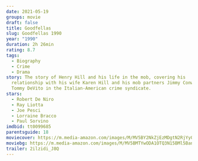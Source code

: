```yaml
---
date: 2021-05-19
groups: movie
draft: false
title: Goodfellas
slug: Goodfellas 1990
year: "1990"
duration: 2h 26min
rating: 8.7
tags:
  - Biography
  - Crime
  - Drama
story: The story of Henry Hill and his life in the mob, covering his
  relationship with his wife Karen Hill and his mob partners Jimmy Conway and
  Tommy DeVito in the Italian-American crime syndicate.
stars:
  - Robert De Niro
  - Ray Liotta
  - Joe Pesci
  - Lorraine Bracco
  - Paul Sorvino
imdbid: tt0099685
parentsguide: 18
moviecover: https://m.media-amazon.com/images/M/MV5BY2NkZjEzMDgtN2RjYy00YzM1LWI4ZmQtMjIwYjFjNmI3ZGEwXkEyXkFqcGdeQXVyNzkwMjQ5NzM@._V1_FMjpg_UY854_.jpg
moviebg: https://m.media-amazon.com/images/M/MV5BMTYwODA1OTQ3N15BMl5BanBnXkFtZTcwNjMwMjMwNA@@._V1_FMjpg_UX1280_.jpg
trailer: 2ilzidi_J8Q
---
```

